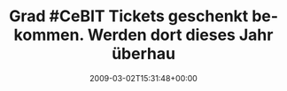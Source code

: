 ---
retweeted: false
source: <a href="http://twitter.com" rel="nofollow">Twitter Web Client</a>
entities:
  hashtags:
  - text: CeBIT
    indices:
    - '5'
    - '11'
  symbols: []
  user_mentions: []
  urls: []
display_text_range:
- '0'
- '99'
favorite_count: '0'
id_str: '1269582516'
truncated: false
retweet_count: '0'
id: '1269582516'
created_at: Mon Mar 02 15:31:48 +0000 2009
favorited: false
full_text: 'Grad #CeBIT Tickets geschenkt bekommen. Werden dort dieses Jahr überhaupt
  Eintrittskarten verkauft?'
lang: de
tags:
- CeBIT
- pesos/twitter
date: '2009-03-02T15:31:48+00:00'
src: https://twitter.com/bascht/status/1269582516
original_url: https://twitter.com/bascht/status/1269582516
type: twitter_tweet
text: 'Grad #CeBIT Tickets geschenkt bekommen. Werden dort dieses Jahr überhaupt Eintrittskarten
  verkauft?'
title: 'Grad #CeBIT Tickets geschenkt bekommen. Werden dort dieses Jahr überhau'

---